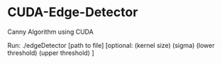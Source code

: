 # CUDA-Edge-Detector
Canny Algorithm using CUDA

Run: ./edgeDetector [path to file] [optional: (kernel size) (sigma) (lower threshold) (upper threshold) ]
